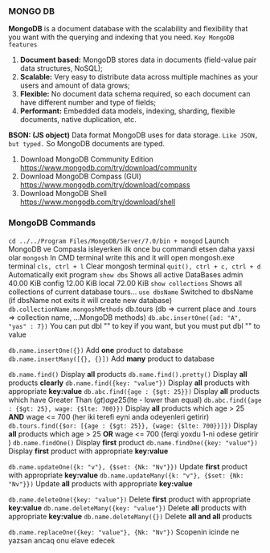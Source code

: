 ### MONGO DB
**MongoDB** is a document database with the scalability and flexibility that you want with the querying and indexing that you need.
`Key MongoDB features`
1. **Document based:** MongoDB stores data in documents (field-value pair data structures, NoSQL); 
2. **Scalable:** Very easy to distribute data across multiple machines as your users and amount of data grows; 
3. **Flexible:** No document data schema required, so each document can have different number and type of fields; 
4. **Performant:** Embedded data models, indexing, sharding, flexible documents, native duplication, etc.

**BSON: (JS object)** Data format MongoDB uses for data storage. `Like JSON, but typed.` So MongoDB documents are typed.

1. Download MongoDB Community Edition           https://www.mongodb.com/try/download/community 
2. Download MongoDB Compass (GUI)               https://www.mongodb.com/try/download/compass
3. Download MongoDB Shell                       https://www.mongodb.com/try/download/shell


### MongoDB Commands
`cd ../../Program Files/MongoDB/Server/7.0/bin + mongod` Launch MongoDB ve Compasla isleyerken ilk once bu commandi etsen daha yaxsi olar
`mongosh`                                            In CMD terminal write this and it will open mongosh.exe terminal
`cls, ctrl + l`                                      Clear mongosh terminal
`quit(), ctrl + c, ctrl + d`                         Automatically exit program
`show dbs`                                           Shows all active DataBases            admin   40.00 KiB       config  12.00 KiB        local   72.00 KiB
`show collections`                                   Shows all collections of current database           tours...
`use dbsName`                                        Switched to dbsName (if dbsName not exits it will create new database)
`db.collectionName.mongoshMethods`                   db.tours (db => current place and .tours => collection name, ...MongoDB methods)
`db.abc.insertOne({ad: "A", "yas" : 7})`             You can put dbl "" to key if you want, but you must put dbl "" to value

`db.name.insertOne({})`                              Add **one** product to database
`db.name.insertMany([{}, {}])`                       Add **many** product to database

`db.name.find()`                                     Display **all** products
`db.name.find().pretty()`                            Display **all** products **clearly**
`db.name.find({key: "value"})`                       Display **all** products with appropriate **key:value**
`db.abc.find({age : {$gt: 25}})`                     Display **all** products which have Greater Than ($gt) age 25 ($lte - lower than equal)
`db.abc.find({age : {$gt: 25}, wage: {$lte: 700}})`  Display **all** products which age > 25 **AND** wage <= 700    (her iki terefi eyni anda odeyenleri getirir)
`db.tours.find({$or: [{age : {$gt: 25}}, {wage: {$lte: 700}}]})` Display **all** products which age > 25 **OR** wage <= 700 (ferqi yoxdu 1-ni odese getirir ) 
`db.name.findOne()`                                  Display **first** product
`db.name.findOne({key: "value"})`                    Display **first** product with appropriate **key:value**

`db.name.updateOne({k: "v"}, {$set: {Nk: "Nv"}})`    Update **first** product with appropriate **key:value**
`db.name.updateMany({k: "v"}, {$set: {Nk: "Nv"}})`   Update **all** products with appropriate **key:value**

`db.name.deleteOne({key: "value"})`                  Delete **first** product with appropriate **key:value**
`db.name.deleteMany({key: "value"})`                 Delete **all** products with appropriate **key:value**
`db.name.deleteMany({})`                             Delete **all and all** products 

`db.name.replaceOne({key: "value"}, {Nk: "Nv"})`     Scopenin icinde ne yazsan ancaq onu elave edecek